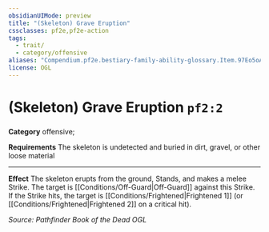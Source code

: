```yaml
---
obsidianUIMode: preview
title: "(Skeleton) Grave Eruption"
cssclasses: pf2e,pf2e-action
tags:
  - trait/
  - category/offensive
aliases: "Compendium.pf2e.bestiary-family-ability-glossary.Item.97Eo5oA1WeMJA7nR"
license: OGL
---
```

# (Skeleton) Grave Eruption `pf2:2`

### 

**Category** offensive; 




**Requirements** The skeleton is undetected and buried in dirt, gravel, or other loose material

* * *

**Effect** The skeleton erupts from the ground, Stands, and makes a melee Strike. The target is [[Conditions/Off-Guard|Off-Guard]] against this Strike. If the Strike hits, the target is [[Conditions/Frightened|Frightened 1]] (or [[Conditions/Frightened|Frightened 2]] on a critical hit).

*Source: Pathfinder Book of the Dead*
*OGL*